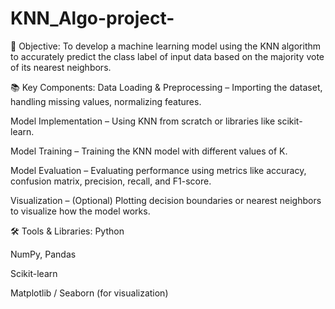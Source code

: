 # KNN_Algo-project-
🎯 Objective:
To develop a machine learning model using the KNN algorithm to accurately predict the class label of input data based on the majority vote of its nearest neighbors.

📚 Key Components:
Data Loading & Preprocessing – Importing the dataset, handling missing values, normalizing features.

Model Implementation – Using KNN from scratch or libraries like scikit-learn.

Model Training – Training the KNN model with different values of K.

Model Evaluation – Evaluating performance using metrics like accuracy, confusion matrix, precision, recall, and F1-score.

Visualization – (Optional) Plotting decision boundaries or nearest neighbors to visualize how the model works.

🛠️ Tools & Libraries:
Python

NumPy, Pandas

Scikit-learn

Matplotlib / Seaborn (for visualization)
